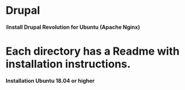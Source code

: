 # Drupal
I<strong>Install Drupal Revolution for Ubuntu (Apache Nginx)<br>

<h1>Each directory has a Readme with installation instructions.</h1>

<strong>Installation Ubuntu 18.04 or higher<strong>
